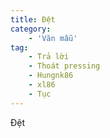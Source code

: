 ```yaml
---
title: Đệt
category: 
    - 'Văn mẫu'
tag:
    - Trả lời
    - Thoát pressing
    - Hungnk86
    - xl86
    - Tục
---
```

Đệt
